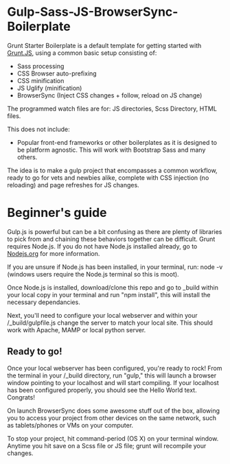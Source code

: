 # Gulp-Sass-JS-BrowserSync-Boilerplate

Grunt Starter Boilerplate is a default template for getting started with [Grunt.JS](http://www.gruntjs.com), using a common basic setup consisting of:

* Sass processing
* CSS Browser auto-prefixing 
* CSS minification
* JS Uglify (minification) 
* BrowserSync (Inject CSS changes + follow, reload on JS change)

The programmed watch files are for: JS directories, Scss Directory, HTML files.  

This does not include:
* Popular front-end frameworks or other boilerplates as it is designed to be platform agnostic. This will work with Bootstrap Sass and many others.

The idea is to make a gulp project that encompasses a common workflow, ready to go for vets and newbies alike, complete with CSS injection (no reloading) and page refreshes for JS changes. 


# Beginner's guide

Gulp.js is powerful but can be a bit confusing as there are plenty of libraries to pick from and chaining these behaviors together can be difficult.   Grunt requires Node.js. If you do not have Node.js installed already, go to [Nodejs.org](https://nodejs.org/) for more information.

If you are unsure if Node.js has been installed, in your terminal, run: node -v (windows users require the Node.js terminal so this is moot).

Once Node.js is installed, download/clone this repo and go to _build within your local copy in your terminal and run "npm install", this will install the necessary dependancies.

Next, you'll need to configure your local webserver and within your /_build/gulpfile.js change the server to match your local site. This should work with Apache, MAMP or local python server.  

## Ready to go!

Once your local webserver has been configured, you're ready to rock! From the terminal in your /_build directory, run "gulp," this will launch a browser window pointing to your localhost and will start compiling. 
If your localhost has been configured properly, you should see the Hello World text. Congrats!

On launch BrowserSync does some awesome stuff out of the box, allowing you to access your project from other devices on the same network, such as tablets/phones or VMs on your computer.

 To stop your project, hit command-period  (OS X) on your terminal window. Anytime you hit save on a Scss file or JS file; grunt will recompile your changes. 



